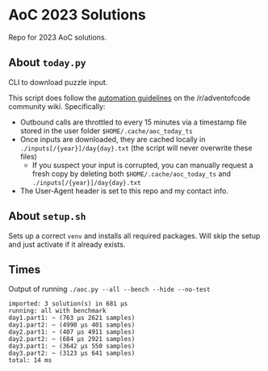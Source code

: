 # AoC 2023 Solutions

Repo for 2023 AoC solutions.

## About `today.py`
CLI to download puzzle input.

This script does follow the [automation guidelines](https://www.reddit.com/r/adventofcode/wiki/faqs/automation) on the /r/adventofcode community wiki. Specifically:
- Outbound calls are throttled to every 15 minutes via a timestamp file stored in the user folder `$HOME/.cache/aoc_today_ts`
- Once inputs are downloaded, they are cached locally in `./inputs[/{year}]/day{day}.txt` (the script will never overwrite these files)
  - If you suspect your input is corrupted, you can manually request a fresh copy by deleting both `$HOME/.cache/aoc_today_ts` and `./inputs[/{year}]/day{day}.txt`
- The User-Agent header is set to this repo and my contact info.

## About `setup.sh`
Sets up a correct `venv` and installs all required packages. Will skip the setup and just activate if it already exists.

## Times
Output of running `./aoc.py --all --bench --hide --no-test`

```
imported: 3 solution(s) in 681 μs
running: all with benchmark
day1.part1: ~ (763 μs 2621 samples)
day1.part2: ~ (4990 μs 401 samples)
day2.part1: ~ (407 μs 4911 samples)
day2.part2: ~ (684 μs 2921 samples)
day3.part1: ~ (3642 μs 550 samples)
day3.part2: ~ (3123 μs 641 samples)
total: 14 ms
```
